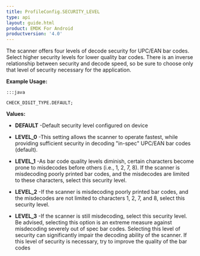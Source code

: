 ```yaml
---
title: ProfileConfig.SECURITY_LEVEL
type: api
layout: guide.html
product: EMDK For Android
productversion: '4.0'
---
```



The scanner offers four levels of decode security for UPC/EAN bar codes. 
 Select higher security levels for lower quality bar codes. 
 There is an inverse relationship between security and decode speed, so be sure to choose only that level of security necessary for the application.
 
 

**Example Usage:**
	
	:::java
	
	CHECK_DIGIT_TYPE.DEFAULT;
	


**Values:**

* **DEFAULT** -Default security level configured on device

* **LEVEL_0** -This setting allows the scanner to operate fastest, while providing sufficient security in decoding "in-spec" UPC/EAN bar codes (default).

* **LEVEL_1** -As bar code quality levels diminish, certain characters become prone to misdecodes before others (i.e., 1, 2, 7, 8). 
 If the scanner is misdecoding poorly printed bar codes, and the misdecodes are limited to these characters, select this security level.

* **LEVEL_2** -If the scanner is misdecoding poorly printed bar codes, and the misdecodes are not limited to characters 1, 2, 7, and 8, select this security level.

* **LEVEL_3** -If the scanner is still misdecoding, select this security level. 
 Be advised, selecting this option is an extreme measure against misdecoding severely out of spec bar codes.
 Selecting this level of security can significantly impair the decoding ability of the scanner. 
 If this level of security is necessary, try to improve the quality of the bar codes









